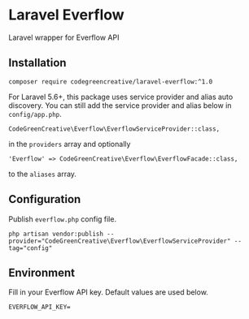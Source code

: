 # Laravel Everflow
Laravel wrapper for Everflow API

## Installation

```shell
composer require codegreencreative/laravel-everflow:^1.0
```
For Laravel 5.6+, this package uses service provider and alias auto discovery. You can still add the service provider and alias below in `config/app.php`.

    CodeGreenCreative\Everflow\EverflowServiceProvider::class,

in the `providers` array and optionally

    'Everflow' => CodeGreenCreative\Everflow\EverflowFacade::class,

to the `aliases` array.

## Configuration

Publish `everflow.php` config file.

```shell
php artisan vendor:publish --provider="CodeGreenCreative\Everflow\EverflowServiceProvider" --tag="config"
```

## Environment

Fill in your Everflow API key. Default values are used below.

```
EVERFLOW_API_KEY=
```
